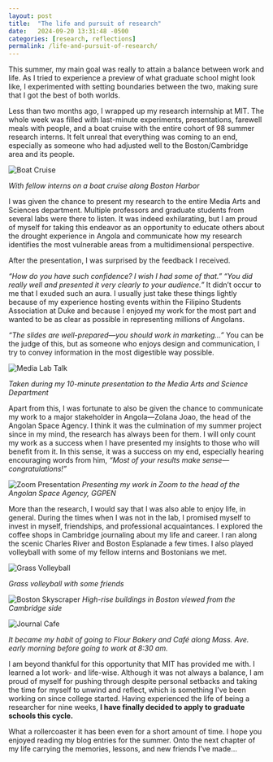 ```yaml
---
layout: post
title:  "The life and pursuit of research"
date:   2024-09-20 13:31:48 -0500
categories: [research, reflections]
permalink: /life-and-pursuit-of-research/
---
```

This summer, my main goal was really to attain a balance between work and life. As I tried to experience a preview of what graduate school might look like, I experimented with setting boundaries between the two, making sure that I got the best of both worlds.

Less than two months ago, I wrapped up my research internship at MIT. The whole week was filled with last-minute experiments, presentations, farewell meals with people, and a boat cruise with the entire cohort of 98 summer research interns. It felt unreal that everything was coming to an end, especially as someone who had adjusted well to the Boston/Cambridge area and its people.

![Boat Cruise](/personal-blog/assets/boat_cruise.jpg)

*With fellow interns on a boat cruise along Boston Harbor*

I was given the chance to present my research to the entire Media Arts and Sciences department. Multiple professors and graduate students from several labs were there to listen. It was indeed exhilarating, but I am proud of myself for taking this endeavor as an opportunity to educate others about the drought experience in Angola and communicate how my research identifies the most vulnerable areas from a multidimensional perspective.

After the presentation, I was surprised by the feedback I received.

*“How do you have such confidence? I wish I had some of that.” “You did really well and presented it very clearly to your audience.”* It didn’t occur to me that I exuded such an aura. I usually just take these things lightly because of my experience hosting events within the Filipino Students Association at Duke and because I enjoyed my work for the most part and wanted to be as clear as possible in representing millions of Angolans.

*“The slides are well-prepared—you should work in marketing…”* You can be the judge of this, but as someone who enjoys design and communication, I try to convey information in the most digestible way possible. 

![Media Lab Talk](/personal-blog/assets/media_lab_talk.jpg)

*Taken during my 10-minute presentation to the Media Arts and Science Department*

Apart from this, I was fortunate to also be given the chance to communicate my work to a major stakeholder in Angola—Zolana Joao, the head of the Angolan Space Agency. I think it was the culmination of my summer project since in my mind, the research has always been for them. I will only count my work as a success when I have presented my insights to those who will benefit from it. In this sense, it was a success on my end, especially hearing encouraging words from him, *“Most of your results make sense—congratulations!”*

![Zoom Presentation](/personal-blog/assets/zoom_pres.jpg)
*Presenting my work in Zoom to the head of the Angolan Space Agency, GGPEN*

More than the research, I would say that I was also able to enjoy life, in general. During the times when I was not in the lab, I promised myself to invest in myself, friendships, and professional acquaintances. I explored the coffee shops in Cambridge journaling about my life and career. I ran along the scenic Charles River and Boston Esplanade a few times. I also played volleyball with some of my fellow interns and Bostonians we met.


![Grass Volleyball](/personal-blog/assets/grass_vb.jpg)

*Grass volleyball with some friends*

![Boston Skyscraper](/personal-blog/assets/boston_skyscraper.jpg)
*High-rise buildings in Boston viewed from the Cambridge side*

![Journal Cafe](/personal-blog/assets/journal_cafe.jpg)

*It became my habit of going to Flour Bakery and Café along Mass. Ave. early morning before going to work at 8:30 am.*

I am beyond thankful for this opportunity that MIT has provided me with. I learned a lot work- and life-wise. Although it was not always a balance, I am proud of myself for pushing through despite personal setbacks and taking the time for myself to unwind and reflect, which is something I’ve been working on since college started. Having experienced the life of being a researcher for nine weeks, **I have finally decided to apply to graduate schools this cycle.**

What a rollercoaster it has been even for a short amount of time. I hope you enjoyed reading my blog entries for the summer. Onto the next chapter of my life carrying the memories, lessons, and new friends I’ve made…
